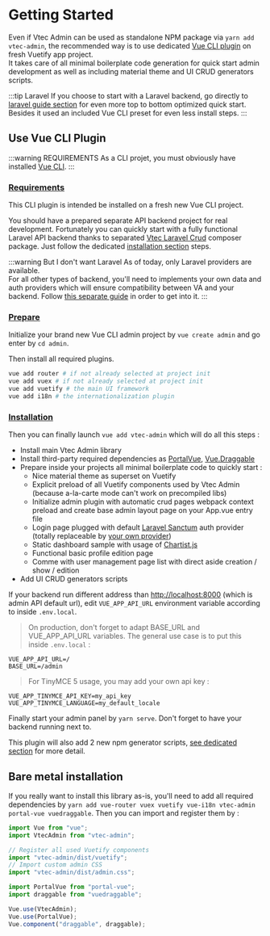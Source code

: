 # Getting Started

Even if Vtec Admin can be used as standalone NPM package via `yarn add vtec-admin`, the recommended way is to use dedicated [Vue CLI plugin](https://www.npmjs.com/package/vue-cli-plugin-vtec-admin) on fresh Vuetify app project.  
It takes care of all minimal boilerplate code generation for quick start admin development as well as including material theme and UI CRUD generators scripts.  

:::tip Laravel
If you choose to start with a Laravel backend, go directly to [laravel guide section](laravel) for even more top to bottom optimized quick start. Besides it used an included Vue CLI preset for even less install steps.
:::

## Use Vue CLI Plugin

:::warning REQUIREMENTS
As a CLI projet, you must obviously have installed [Vue CLI](https://cli.vuejs.org/guide/installation.html).
:::

### [Requirements](#requirements)

This CLI plugin is intended be installed on a fresh new Vue CLI project.

You should have a prepared separate API backend project for real development. Fortunately you can quickly start with a fully functional Laravel API backend thanks to separated [Vtec Laravel Crud](https://github.com/okami101/vtec-laravel-crud) composer package. Just follow the dedicated [installation section](laravel) steps.

:::warning But I don't want Laravel
As of today, only Laravel providers are available.  
For all other types of backend, you'll need to implements your own data and auth providers which will ensure compatibility between VA and your backend. Follow [this separate guide](data-providers.md) in order to get into it.
:::

### [Prepare](#prepare)

Initialize your brand new Vue CLI admin project by `vue create admin` and go enter by `cd admin`.

Then install all required plugins.

```bash
vue add router # if not already selected at project init
vue add vuex # if not already selected at project init
vue add vuetify # the main UI framework
vue add i18n # the internationalization plugin
```

### [Installation](#installation)

Then you can finally launch `vue add vtec-admin` which will do all this steps :

* Install main Vtec Admin library
* Install third-party required dependencies as [PortalVue](https://portal-vue.linusb.org/), [Vue.Draggable](https://github.com/SortableJS/Vue.Draggable)
* Prepare inside your projects all minimal boilerplate code to quickly start :
  * Nice material theme as superset on Vuetify
  * Explicit preload of all Vuetify components used by Vtec Admin (because a-la-carte mode can't work on precompiled libs)
  * Initialize admin plugin with automatic crud pages webpack context preload and create base admin layout page on your App.vue entry file
  * Login page plugged with default [Laravel Sanctum](https://github.com/laravel/sanctum) auth provider (totally replaceable by [your own provider](auth-providers))
  * Static dashboard sample with usage of [Chartist.js](https://gionkunz.github.io/chartist-js/)
  * Functional basic profile edition page
  * Comme with user management page list with direct aside creation / show / edition
* Add UI CRUD generators scripts

If your backend run different address than [http://localhost:8000](http://localhost:8000) (which is admin API default url), edit `VUE_APP_API_URL` environment variable according to inside `.env.local`.

> On production, don't forget to adapt BASE_URL and VUE_APP_API_URL variables. The general use case is to put this inside `.env.local` :

```env
VUE_APP_API_URL=/
BASE_URL=/admin
```

> For TinyMCE 5 usage, you may add your own api key :

```env
VUE_APP_TINYMCE_API_KEY=my_api_key
VUE_APP_TINYMCE_LANGUAGE=my_default_locale
```

Finally start your admin panel by `yarn serve`. Don't forget to have your backend running next to.

This plugin will also add 2 new npm generator scripts, [see dedicated section](generators) for more detail.

## Bare metal installation

If you really want to install this library as-is, you'll need to add all required dependencies by `yarn add vue-router vuex vuetify vue-i18n vtec-admin portal-vue vuedraggable`. Then you can import and register them by :

<code-heading type="js" path="src/plugins/admin.js"></code-heading>
```js
import Vue from "vue";
import VtecAdmin from "vtec-admin";

// Register all used Vuetify components
import "vtec-admin/dist/vuetify";
// Import custom admin CSS
import "vtec-admin/dist/admin.css";

import PortalVue from "portal-vue";
import draggable from "vuedraggable";

Vue.use(VtecAdmin);
Vue.use(PortalVue);
Vue.component("draggable", draggable);
```
